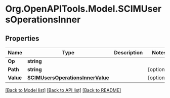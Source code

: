 # Org.OpenAPITools.Model.SCIMUsersOperationsInner

## Properties

Name | Type | Description | Notes
------------ | ------------- | ------------- | -------------
**Op** | **string** |  | 
**Path** | **string** |  | [optional] 
**Value** | [**SCIMUsersOperationsInnerValue**](SCIMUsersOperationsInnerValue.md) |  | [optional] 

[[Back to Model list]](../README.md#documentation-for-models) [[Back to API list]](../README.md#documentation-for-api-endpoints) [[Back to README]](../README.md)

